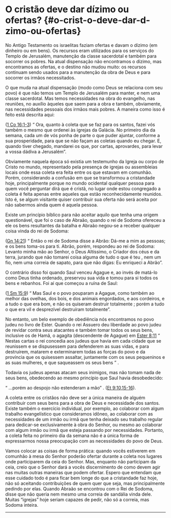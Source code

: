 # O cristão deve dar dízimo ou ofertas? {#o-crist-o-deve-dar-d-zimo-ou-ofertas}

No Antigo Testamento os israelitas faziam ofertas e davam o dízimo (em dinheiro ou em bens). Os recursos eram utilizados para os serviços do Templo de Jerusalém, manutenção da classe sacerdotal e também para socorrer os pobres. Na atual dispensação não encontramos o dízimo, mas encontramos as ofertas, e o destino não mudou muito: os recursos continuam sendo usados para a manutenção da obra de Deus e para socorrer os irmãos necessitados.

O que muda na atual dispensação (modo como Deus se relaciona com seu povo) é que não temos um Templo de Jerusalém para manter, e nem uma classe sacerdotal. Mas temos necessidades na obra do evangelho, nas reuniões, no auxílio àqueles que saem para a obra e também, obviamente, nas necessidades pessoais dos irmãos mais pobres. A maneira como isso é feito está descrita aqui:

([1 Co 16:1-3](http://bibliaonline.com.br/acf/1co/16/1-3)) “ Ora, quanto à coleta que se faz para os santos, fazei vós também o mesmo que ordenei às igrejas da Galácia. No primeiro dia da semana, cada um de vós ponha de parte o que puder ajuntar, conforme a sua prosperidade, para que se não façam as coletas quando eu chegar. E, quando tiver chegado, mandarei os que, por cartas, aprovardes, para levar a vossa dádiva a Jerusalém”.

Obviamente naquela época só existia um testemunho da Igreja ou corpo de Cristo no mundo, representado pela presença de igrejas ou assembleias locais onde essa coleta era feita entre os que estavam em comunhão. Porém, considerando a confusão em que se transformou a cristandade hoje, principalmente porque no mundo ocidental qualquer pessoa para quem você perguntar dirá que é cristã, no lugar onde estou congregado a coleta é feita apenas entre aqueles que estão reconhecidamente reunidos. Isto é, se algum visitante quiser contribuir sua oferta não será aceita por não sabermos ainda quem é aquela pessoa.

Existe um princípio bíblico para não aceitar aquilo que tenha uma origem questionável, que foi o caso de Abraão, quando o rei de Sodoma ofereceu a ele os bens resultantes da batalha e Abraão negou-se a receber qualquer coisa vinda do rei de Sodoma:

([Gn 14:21](http://bibliaonline.com.br/acf/gn/14/21)) “ Então o rei de Sodoma disse a Abrão: Dá-me a mim as pessoas; e os bens toma-os para ti. Abrão, porém, respondeu ao rei de Sodoma: Levanto minha mão ao Senhor, o Deus Altíssimo, o Criador dos céus e da terra, jurando que não tomarei coisa alguma de tudo o que é teu , nem um fio, nem uma correia de sapato, para que não digas: Eu enriqueci a Abrão”.

O contrário disso foi quando Saul venceu Agague e, ao invés de matá-lo como Deus tinha ordenado, preservou sua vida e tomou para si todos os bens e rebanhos. Foi aí que começou a ruína de Saul:

([1 Sm 15:9](http://bibliaonline.com.br/acf/1sm/15/9)) “ Mas Saul e o povo pouparam a Agague, como também ao melhor das ovelhas, dos bois, e dos animais engordados, e aos cordeiros, e a tudo o que era bom, e não os quiseram destruir totalmente ; porém a tudo o que era vil e desprezível destruíram totalmente”.

No entanto, um belo exemplo de obediência nós encontramos no povo judeu no livro de Ester. Quando o rei Assuero deu liberdade ao povo judeu de revidar contra seus atacantes e também tomar todos os seus bens, inclusive os de Hamã, o agagita (descendente de Agague) em [Ester 8:11](http://bibliaonline.com.br/acf/et/8/11) “ Nestas cartas o rei concedia aos judeus que havia em cada cidade que se reunissem e se dispusessem para defenderem as suas vidas, e para destruírem, matarem e exterminarem todas as forças do povo e da província que os quisessem assaltar, juntamente com os seus pequeninos e as suas mulheres, e que saqueassem os seus bens ” .

Todavia os judeus apenas atacam seus inimigos, mas não tomam nada de seus bens, obedecendo ao mesmo princípio que Saul havia desobedecido:

“ ...porém ao despojo não estenderam a mão” . ([Et 9:10,15-16](http://bibliaonline.com.br/acf/et/9/10,15-16)).

A coleta entre os cristãos não deve ser a única maneira de alguém contribuir com seus bens para a obra de Deus e necessidade dos santos. Existe também o exercício individual, por exemplo, ao colaborar com algum trabalho evangelístico que consideramos idôneo, ao colaborar com as necessidades de um irmão ou irmã que tenha deixado seu trabalho regular para dedicar-se exclusivamente à obra do Senhor, ou mesmo ao colaborar com algum irmão ou irmã que esteja passando por necessidades. Portanto, a coleta feita no primeiro dia da semana não é a única forma de expressarmos nossa preocupação com as necessidades do povo de Deus.

Vamos colocar as coisas de forma prática: quando vocês estiverem em comunhão à mesa do Senhor poderão ofertar durante a coleta nos lugares onde participarem da ceia do Senhor. Mas, enquanto não participam da ceia, creio que o Senhor dará a vocês discernimento de como devem agir nas muitas outras maneiras que podem ofertar. Espero que entendam que esse cuidado todo é para ficar bem longe do que a cristandade faz hoje, não só aceitando contribuições de quem quer que seja, mas principalmente pedindo por elas. Quando Abraão se encontrou com o Rei de Sodoma, disse que não queria nem mesmo uma correia de sandália vinda dele. Muitas “igrejas” hoje seriam capazes de pedir, não só a correia, mas Sodoma inteira.

*****